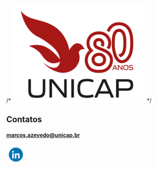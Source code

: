 /* <a href="https://portal.unicap.br/"><img src="assets/Unicap+80Anos.png" alt="drawing" width="350"/></a> */

## Contatos
#### marcos.azevedo@unicap.br
**[<img src="assets/gifs/linked.gif" alt="LinkedIn" width="50"/>](in/marcos-josé-canêjo-25704b84)**
